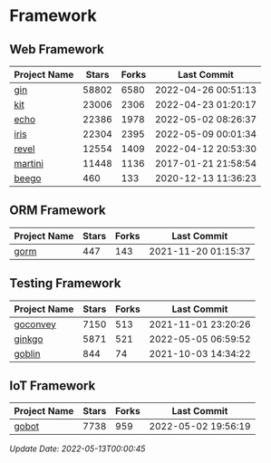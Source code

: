 # Framework

## Web Framework
| Project Name | Stars | Forks | Last Commit |
| ------------ | ----- | ----- | ----------- |
| [gin](https://github.com/gin-gonic/gin) | 58802 | 6580 | 2022-04-26 00:51:13 |
| [kit](https://github.com/go-kit/kit) | 23006 | 2306 | 2022-04-23 01:20:17 |
| [echo](https://github.com/labstack/echo) | 22386 | 1978 | 2022-05-02 08:26:37 |
| [iris](https://github.com/kataras/iris) | 22304 | 2395 | 2022-05-09 00:01:34 |
| [revel](https://github.com/revel/revel) | 12554 | 1409 | 2022-04-12 20:53:30 |
| [martini](https://github.com/go-martini/martini) | 11448 | 1136 | 2017-01-21 21:58:54 |
| [beego](https://github.com/astaxie/beego) | 460 | 133 | 2020-12-13 11:36:23 |

## ORM Framework
| Project Name | Stars | Forks | Last Commit |
| ------------ | ----- | ----- | ----------- |
| [gorm](https://github.com/jinzhu/gorm) | 447 | 143 | 2021-11-20 01:15:37 |

## Testing Framework
| Project Name | Stars | Forks | Last Commit |
| ------------ | ----- | ----- | ----------- |
| [goconvey](https://github.com/smartystreets/goconvey) | 7150 | 513 | 2021-11-01 23:20:26 |
| [ginkgo](https://github.com/onsi/ginkgo) | 5871 | 521 | 2022-05-05 06:59:52 |
| [goblin](https://github.com/franela/goblin) | 844 | 74 | 2021-10-03 14:34:22 |

## IoT Framework
| Project Name | Stars | Forks | Last Commit |
| ------------ | ----- | ----- | ----------- |
| [gobot](https://github.com/hybridgroup/gobot) | 7738 | 959 | 2022-05-02 19:56:19 |

*Update Date: 2022-05-13T00:00:45*